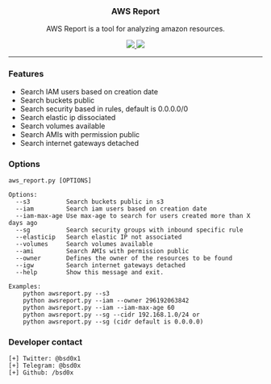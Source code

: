 <p align="center">
  <h3 align="center">AWS Report</h3>
  <p align="center">AWS Report is a tool for analyzing amazon resources.</p>

  <p align="center">
    <a href="https://twitter.com/bsd0x1">
      <img src="https://img.shields.io/badge/twitter-@bsd0x1-blue.svg">
    </a>
    <a href="https://www.gnu.org/licenses/gpl-3.0">
      <img src="https://img.shields.io/badge/License-GPLv3-blue.svg">
    </a>
  </p>
</p>

<hr>

### Features

* Search IAM users based on creation date
* Search buckets public
* Search security based in rules, default is 0.0.0.0/0
* Search elastic ip dissociated
* Search volumes available
* Search AMIs with permission public
* Search internet gateways detached

### Options

```
aws_report.py [OPTIONS]

Options:
  --s3          Search buckets public in s3
  --iam         Search iam users based on creation date
  --iam-max-age Use max-age to search for users created more than X days ago
  --sg          Search security groups with inbound specific rule
  --elasticip   Search elastic IP not associated
  --volumes     Search volumes available
  --ami         Search AMIs with permission public
  --owner       Defines the owner of the resources to be found
  --igw         Search internet gateways detached
  --help        Show this message and exit.

Examples:
    python awsreport.py --s3
    python awsreport.py --iam --owner 296192063842
    python awsreport.py --iam --iam-max-age 60
    python awsreport.py --sg --cidr 192.168.1.0/24 or
    python awsreport.py --sg (cidr default is 0.0.0.0)
```

### Developer contact

```
[+] Twitter: @bsd0x1
[+] Telegram: @bsd0x
[+] Github: /bsd0x
```
